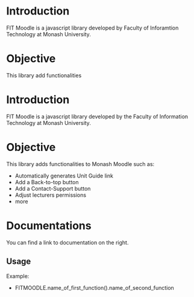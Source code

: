 # Introduction
FIT Moodle is a javascript library developed by Faculty of Inforamtion Technology at Monash University. 

# Objective
This library add functionalities 


# Introduction
FIT Moodle is a javascript library developed by the Faculty of Information Technology at Monash University. 

# Objective
This library adds functionalities to Monash Moodle such as:
 - Automatically generates Unit Guide link
 - Add a Back-to-top button
 - Add a Contact-Support button
 - Adjust lecturers permissions
 - more
# Documentations
You can find a link to documentation on the right.

## Usage
Example: 
 * FITMOODLE.name_of_first_function().name_of_second_function